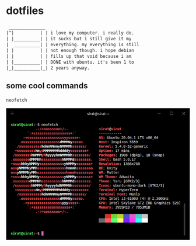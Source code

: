 # dotfiles

```text
 ______________
|^|          | | i love my computer. i really do.
| |__________| | it sucks but i still give it my
|  __________| | everything. my everything is still
| |          | | not enough though. i hope debian
| |          | | fills up that void because i am
| |__________| | DONE with ubuntu. it's been 1 to
|_|__________|_| 2 years anyway.
```

## some cool commands

```bash
neofetch
```

![neofetch](./images/ubuntu-neofetch.png)
